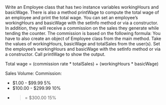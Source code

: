 
Write an Employee class that has two instance variables workingHours and
basicWage. There is also a method printWage to compute the total wage of an
employee and print the total wage. You can set an employee’s workingHours and
basicWage with the setInfo method or via a constructor. In addition, they will
receive a commission on the sales they generate while tending the counter. The
commission is based on the following formula: You have to also create an object
of Employee class from the main method. Take the values of workingHours,
basicWage and totalSales from the user(s). Set the employee’s workingHours and
basicWage with the setInfo method or via a constructor. Call printWage to show
the output.

Total wage = (commission rate * totalSales) + (workingHours * basicWage)


  Sales Volume:                 Commission:
* $1.00 - $99.99                  5%
* $100.00 - $299.99               10%
* >= $300.00                      15%
